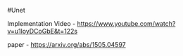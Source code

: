 #Unet

Implementation Video - https://www.youtube.com/watch?v=u1loyDCoGbE&t=122s


paper - https://arxiv.org/abs/1505.04597
